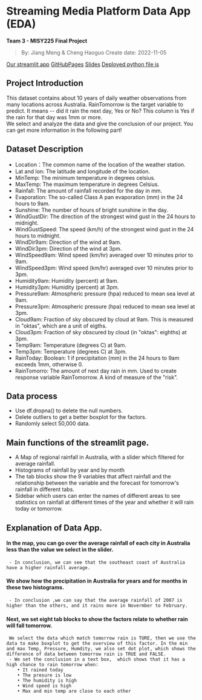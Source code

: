 # Streaming Media Platform Data App (EDA)
 **Team 3 - MISY225 Final Project**
 > By: Jiang Meng & Cheng Haoguo
 > Create date: 2022-11-05

[Our streamlit app](https://cao-guo-final-project-app-weather-app-zofvpp.streamlitapp.com/)
[GitHubPages](https://github.com/Cao-guo/final_project_app)
[Slides](D:\study\misyexercise\repos\weather-app_finalproject\Team-3.pptx)
[Deployed python file is](D:\study\misyexercise\repos\weather-app_finalproject\weather-app.py)


## Project Introduction
 This dataset contains about 10 years of daily weather observations from many locations across Australia. RainTomorrow is the target variable to predict. It means -- did it rain the next day, Yes or No? This column is Yes if the rain for that day was 1mm or more. <br>
 We select and analyze the data and give the conclusion of our project. You can get more information in the following part!

## Dataset Description
 + Location：The common name of the location of the weather station.
 + Lat and lon: The latitude and longitude of the location.
 + MinTemp: The minimum temperature in degrees celsius.
 + MaxTemp: The maximum temperature in degrees Celsius.
 + Rainfall: The amount of rainfall recorded for the day in mm.
 + Evaporation: The so-called Class A pan evaporation (mm) in the 24 hours to 9am.
 + Sunshine: The number of hours of bright sunshine in the day.
 + WindGustDir: The direction of the strongest wind gust in the 24 hours to midnight.
 + WindGustSpeed: The speed (km/h) of the strongest wind gust in the 24 hours to midnight.
 + WindDir9am: Direction of the wind at 9am.
 + WindDir3pm: Direction of the wind at 3pm.
 + WindSpeed9am: Wind speed (km/hr) averaged over 10 minutes prior to 9am.
 + WindSpeed3pm: Wind speed (km/hr) averaged over 10 minutes prior to 3pm.
 + Humidity9am: Humidity (percent) at 9am.
 + Humidity3pm: Humidity (percent) at 3pm.
 + Pressure9am: Atmospheric pressure (hpa) reduced to mean sea level at 9am.
 + Pressure3pm: Atmospheric pressure (hpa) reduced to mean sea level at 3pm.
 + Cloud9am: Fraction of sky obscured by cloud at 9am. This is measured in "oktas", which are a unit of eigths.
 + Cloud3pm: Fraction of sky obscured by cloud (in "oktas": eighths) at 3pm.
 + Temp9am: Temperature (degrees C) at 9am.
 + Temp3pm: Temperature (degrees C) at 3pm.
 + RainToday: Boolean: 1 if precipitation (mm) in the 24 hours to 9am exceeds 1mm, otherwise 0.
 + RainTomorro: The amount of next day rain in mm. Used to create response variable RainTomorrow. A kind of measure of the "risk".

## Data process
 - Use df.dropna() to delete the null numbers.
 - Delete outliers to get a better boxplot for the factors.
 - Randomly select 50,000 data.

## Main functions of the streamlit page.
 - A Map of regional rainfall in Australia, with a slider which filtered for average rainfall.
 - Histograms of rainfall by year and by month
 - The tab blocks show the 9 variables that affect rainfall and the relationship between the variable and the forecast for tomorrow's rainfall in different tabs.
 - Sidebar which users can enter the names of different areas to see statistics on rainfall at different times of the year and whether it will rain today or tomorrow.

## Explanation of Data App.
 #### In the map, you can go over the average rainfall of each city in Australia less than the value we select in the slider.
	 - In conclusion, we can see that the southeast coast of Australia have a higher rainfall average.
 #### We show how the precipitation in Australia for years and for months in these two histograms. 
	 - In conclusion ,we can say that the average rainfall of 2007 is higher than the others, and it rains more in Novermber to February.
 #### Next, we set eight tab blocks to show the factors relate to whether rain will fall tomorrow. 
     We select the data which match tomorrow rain is TURE, then we use the data to make boxplot to get the overview of this factor. In the min and max Temp, Pressure, Humdity, we also set dot plot, which shows the difference of data between tomorrow rain is TRUE and FALSE.
	 - We set the conclusion in a text box,  which shows that it has a high chance to rain tomorrow when:  
		• It rained today 
		• The presure is low
		• The humidity is high 
		• Wind speed is high
		• Max and min temp are close to each other

